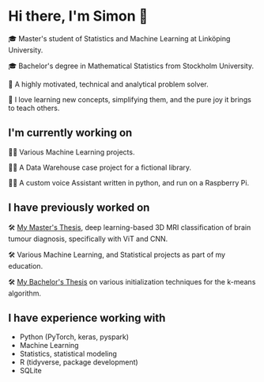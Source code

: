 # Hi there, I'm Simon 👋
🎓 Master's student of Statistics and Machine Learning at Linköping University.

🎓 Bachelor's degree in Mathematical Statistics from Stockholm University.

📖 A highly motivated, technical and analytical problem solver.

📖 I love learning new concepts, simplifying them, and the pure joy it brings to teach others.

## I'm currently working on
👨‍💻 Various Machine Learning projects.

👨‍💻 A Data Warehouse case project for a fictional library.

👨‍💻 A custom voice Assistant written in python, and run on a Raspberry Pi.

## I have previously worked on
🛠️ [My Master's Thesis](https://github.com/TheLaughingDuck/Master_Thesis), deep learning-based 3D MRI classification of brain tumour diagnosis, specifically with ViT and CNN. 

🛠️ Various Machine Learning, and Statistical projects as part of my education.

🛠️ [My Bachelor's Thesis](https://github.com/TheLaughingDuck/KANDIDAT_Simulation) on various initialization techniques for the k-means algorithm.

## I have experience working with
- Python (PyTorch, keras, pyspark)
- Machine Learning
- Statistics, statistical modeling
- R (tidyverse, package development)
- SQLite


<!--
🎓 I'm a Master's student of Statistics and Machine Learning coming from a background of mathematical statistics and with great interest in investigating various kinds of data and machine learning models, always with a focus on investigating, understanding, and applying.

🧠 Most recently, in my Master's Thesis, I worked on brain tumour diagnosis classification based on fusion of 3D-MRI sequences using deep learning, specifically using Vision Transformers and Convolutional Neural Networks. It was a very interesting project, providing me with a lot of hands-on experience with research and custom model training using PyTorch.

👨‍🔬 I am highly motivated by the desire to learn new things and develop my analytical and technical abilities. I am highly solution oriented, and I love coming up with cool use cases when learning new techniques and methods. I excel when working on a clearly defined problem, but I also enjoy less clear tasks, requiring an investigative and explorative process. I love to learn, to simplify and to summarise my findings, and the joy it brings to teach.

-->

<!--
**TheLaughingDuck/TheLaughingDuck** is a ✨ _special_ ✨ repository because its `README.md` (this file) appears on your GitHub profile.

Here are some ideas to get you started:

- 🔭 I’m currently working on ...
- 🌱 I’m currently learning ...
- 👯 I’m looking to collaborate on ...
- 🤔 I’m looking for help with ...
- 💬 Ask me about ...
- 📫 How to reach me: ...
- 😄 Pronouns: ...
- ⚡ Fun fact: ...
-->

